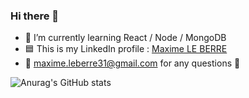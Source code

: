 ### Hi there 👋

- 🌱 I’m currently learning React / Node / MongoDB 
- 🟦 This is my LinkedIn profile : [Maxime LE BERRE](https://www.linkedin.com/in/maximeleberre/) 
- 📧 maxime.leberre31@gmail.com for any questions 🤔



![Anurag's GitHub stats](https://github-readme-stats.vercel.app/api?username=MaximeLeBerre&show_icons=true&theme=dracula)

